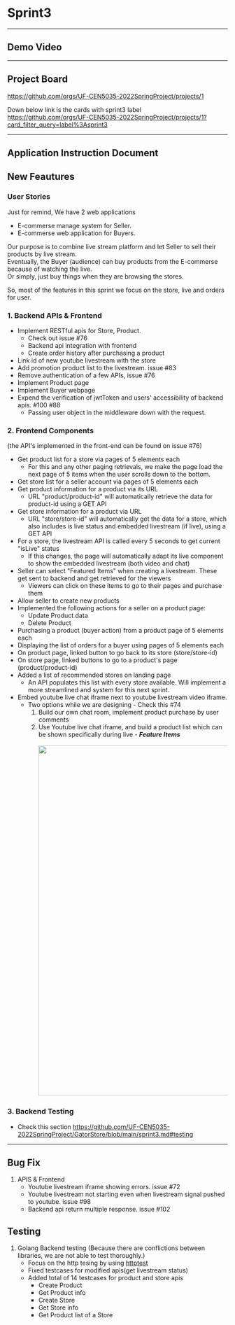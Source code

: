 # Sprint3
---
## Demo Video

---
## Project Board
https://github.com/orgs/UF-CEN5035-2022SpringProject/projects/1

Down below link is the cards with sprint3 label  
https://github.com/orgs/UF-CEN5035-2022SpringProject/projects/1?card_filter_query=label%3Asprint3

---
## Application Instruction Document

## New Feautures

### User Stories
Just for remind, We have 2 web applications   
  - E-commerse manage system for Seller. 
  - E-commerse web application for Buyers.  
    
Our purpose is to combine live stream platform and let Seller to sell their products by live stream.  
Eventually, the Buyer (audience) can buy products from the E-commerse because of watching the live.  
Or simply, just buy things when they are browsing the stores.  

So, most of the features in this sprint we focus on the store, live and orders for user.  

### 1. Backend APIs & Frontend
  - Implement RESTful apis for Store, Product.
    - Check out issue #76
    - Backend api integration with frontend
    - Create order history after purchasing a product
  - Link id of new youtube livestream with the store 
  - Add promotion product list to the livestream. issue #83
  - Remove authentication of a few APIs, issue #76
  - Implement Product page
  - Implement Buyer webpage
  - Expend the verification of jwtToken and users' accessibility of backend apis. #100 #88
      - Passing user object in the middleware down with the request.
    
### 2. Frontend Components     
(the API's implemented in the front-end can be found on issue #76)
  - Get product list for a store via pages of 5 elements each
    - For this and any other paging retrievals, we make the page load the next page of 5 items when the user scrolls down to the bottom.
  - Get store list for a seller account via pages of 5 elements each
  - Get product information for a product via its URL
    - URL "product/product-id" will automatically retrieve the data for product-id using a GET API
  - Get store information for a product via URL
    - URL "store/store-id" will automatically get the data for a store, which also includes is live status and embedded livestream (if live), using a GET API
  - For a store, the livestream API is called every 5 seconds to get current "isLive" status
    - If this changes, the page will automatically adapt its live component to show the embedded livestream (both video and chat)
  - Seller can select "Featured Items" when creating a livestream. These get sent to backend and get retrieved for the viewers
    - Viewers can click on these items to go to their pages and purchase them
  - Allow seller to create new products
  - Implemented the following actions for a seller on a product page:
      - Update Product data
      - Delete Product
  - Purchasing a product (buyer action) from a product page of 5 elements each
  - Displaying the list of orders for a buyer using pages of 5 elements each
  - On product page, linked button to go back to its store (store/store-id)
  - On store page, linked buttons to go to a product's page (product/product-id)
  - Added a list of recommended stores on landing page
    - An API populates this list with every store available. Will implement a more streamlined and system for this next sprint.
  - Embed youtube live chat iframe next to youtube livestream video iframe. 
      - Two options while we are designing - Check this #74
          1. Build our own chat room, implement product purchase by user comments
          2. Use Youtube live chat iframe, and build a product list which can be shown specifically during live - ***Feature Items***
            <br></br>
            <img src="https://user-images.githubusercontent.com/69064626/161345098-ad18bad8-ab4e-420e-90cd-9fcda8ad152b.jpeg" width="800">



### 3. Backend Testing
  - Check this section https://github.com/UF-CEN5035-2022SpringProject/GatorStore/blob/main/sprint3.md#testing
---
## Bug Fix
1. APIS & Frontend
    - Youtube livestream iframe showing errors. issue #72
    - Youtube livestream not starting even when livestream signal pushed to youtube. issue #98
    - Backend api return multiple response. issue #102
## Testing
1. Golang Backend testing (Because there are conflictions between libraries, we are not able to test thoroughly.)
    - Focus on the http tesing by using [httptest](https://pkg.go.dev/net/http/httptest)
    - Fixed testcases for modified apis(get livestream status)
    - Added total of 14 testcases for product and store apis
        - Create Product
        - Get Product info
        - Create Store
        - Get Store info
        - Get Product list of a Store
 
